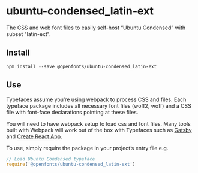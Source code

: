 
# ubuntu-condensed_latin-ext

The CSS and web font files to easily self-host “Ubuntu Condensed” with subset "latin-ext".

## Install

`npm install --save @openfonts/ubuntu-condensed_latin-ext`

## Use

Typefaces assume you’re using webpack to process CSS and files. Each typeface
package includes all necessary font files (woff2, woff) and a CSS file with
font-face declarations pointing at these files.

You will need to have webpack setup to load css and font files. Many tools built
with Webpack will work out of the box with Typefaces such as [Gatsby](https://github.com/gatsbyjs/gatsby)
and [Create React App](https://github.com/facebookincubator/create-react-app).

To use, simply require the package in your project’s entry file e.g.

```javascript
// Load Ubuntu Condensed typeface
require('@openfonts/ubuntu-condensed_latin-ext')
```
